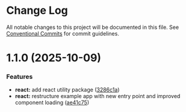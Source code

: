 # Change Log

All notable changes to this project will be documented in this file.
See [Conventional Commits](https://conventionalcommits.org) for commit guidelines.

# 1.1.0 (2025-10-09)


### Features

* **react:** add react utility package ([3286c1a](https://github.com/brunos3d/expozr/commit/3286c1a917dd66acdd4a361e3c4180f000b4b4cc))
* **react:** restructure example app with new entry point and improved component loading ([ae41c75](https://github.com/brunos3d/expozr/commit/ae41c75c554a5112b26239f7f8c5ba4083285dab))
